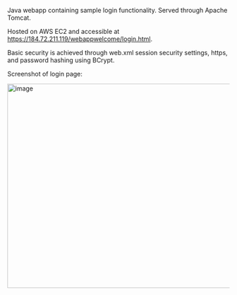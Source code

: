 Java webapp containing sample login functionality. Served through Apache Tomcat. 

Hosted on AWS EC2 and accessible at https://184.72.211.119/webappwelcome/login.html.

Basic security is achieved through web.xml session security settings, https, and password hashing using BCrypt.

Screenshot of login page:

<img width="960" height="462" alt="image" src="https://github.com/user-attachments/assets/d782ba6d-80fe-41e4-a2fc-5ff9de84176f" />

